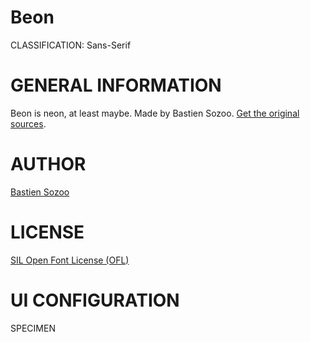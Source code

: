 Beon
====
CLASSIFICATION: Sans-Serif


GENERAL INFORMATION
===================

Beon is neon, at least maybe. Made by Bastien Sozoo.
[Get the original sources](https://github.com/uplaod/Beon).


AUTHOR
======
[Bastien Sozoo](http://uplaod.fr/)


LICENSE
=======
[SIL Open Font License (OFL)](http://scripts.sil.org/OFL)




UI CONFIGURATION
================
SPECIMEN

